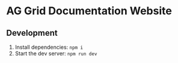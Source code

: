 # AG Grid Documentation Website

## Development

1. Install dependencies: `npm i`
2. Start the dev server: `npm run dev`
